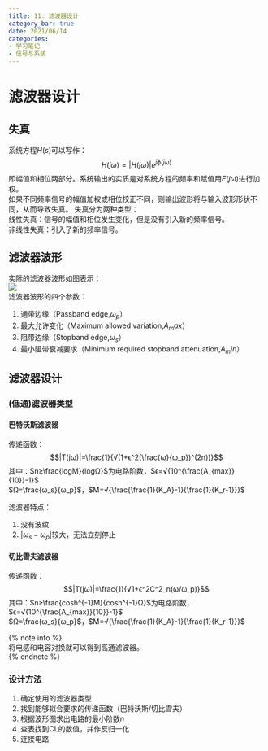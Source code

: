 ```yaml
---
title: 11. 滤波器设计
category_bar: true
date: 2021/06/14
categories: 
- 学习笔记
- 信号与系统
---  
```

# 滤波器设计
## 失真
系统方程$H(s)$可以写作：
$$H(jω)=|H(jω)|e^{jϕ(jω)}$$
即幅值和相位两部分。系统输出的实质是对系统方程的频率和赋值用$E(jω)$进行加权。  
如果不同频率信号的幅值加权或相位校正不同，则输出波形将与输入波形形状不同，从而导致失真。
失真分为两种类型：  
线性失真：信号的幅值和相位发生变化，但是没有引入新的频率信号。  
非线性失真：引入了新的频率信号。  

## 滤波器波形
实际的滤波器波形如图表示：  
![](https://cdn.jsdelivr.net/gh/l61012345/Pic/img/20210531161932.png)  
滤波器波形的四个参数：
1. 通带边缘（Passband edge,$ω_p$）
2. 最大允许变化（Maximum allowed variation,$A_max$）
3. 阻带边缘（Stopband edge,$ω_s$）
4. 最小阻带衰减要求（Minimum required stopband attenuation,$A_min$）

## 滤波器设计
### (低通)滤波器类型
#### **巴特沃斯滤波器**
传递函数：
$$|T(jω)|=\frac{1}{√(1+ϵ^2(\frac{ω}{ω_p})^(2n))}$$
其中：$n≥\frac{logM}{logΩ}$为电路阶数，$ϵ=√{10^{\frac{A_{max}}{10}}-1}$   
$Ω=\frac{ω_s}{ω_p}$，$M=√{\frac{\frac{1}{K_A}-1}{\frac{1}{K_r-1}}}$

滤波器特点：  
1. 没有波纹
2. $|ω_s-ω_p|$较大，无法立刻停止

#### **切比雪夫滤波器**
传递函数：
$$|T(jω)|=\frac{1}{√1+ϵ^2C^2_n(ω/ω_p)}$$
其中：$n≥\frac{cosh^{-1}M}{cosh^{-1}Ω}$为电路阶数，$ϵ=√{10^{\frac{A_{max}}{10}}-1}$   
$Ω=\frac{ω_s}{ω_p}$，$M=√{\frac{\frac{1}{K_A}-1}{\frac{1}{K_r-1}}}$  

{% note info %}  
将电感和电容对换就可以得到高通滤波器。   
{% endnote %}  

### 设计方法
1. 确定使用的滤波器类型  
2. 找到能够拟合要求的传递函数（巴特沃斯/切比雪夫）  
3. 根据波形图求出电路的最小阶数$n$  
4. 查表找到CL的数值，并作反归一化  
5. 连接电路  

